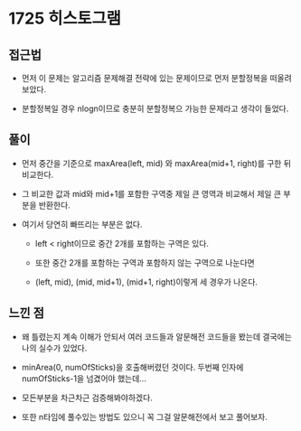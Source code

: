 # 1725 히스토그램   

## 접근법

* 먼저 이 문제는 알고리즘 문제해결 전략에 있는 문제이므로 먼저 분할정복을 떠올려보았다.

* 분할정복일 경우 nlogn이므로 충분히 분할정복으 가능한 문제라고 생각이 들었다.

## 풀이

* 먼저 중간을 기준으로 maxArea(left, mid) 와 maxArea(mid+1, right)를 구한 뒤 비교한다.

* 그 비교한 값과 mid와 mid+1를 포함한 구역중 제일 큰 영역과 비교해서 제일 큰 부분을 반환한다.

* 여기서 당연히 빠뜨리는 부분은 없다. 
  
  * left < right이므로 중간 2개를 포함하는 구역은 있다.

  * 또한 중간 2개를 포함하는 구역과 포함하지 않는 구역으로 나눈다면 

  * (left, mid), (mid, mid+1), (mid+1, right)이렇게 세 경우가 나온다.

## 느낀 점

* 왜 틀렸는지 계속 이해가 안되서 여러 코드들과 알문해전 코드들을 봤는데 결국에는 나의 실수가 있었다.

* minArea(0, numOfSticks)을 호출해버렸던 것이다. 두번째 인자에 numOfSticks-1을 넘겼어야 했는데...

* 모든부분을 차근차근 검증해봐야하겠다.

* 또한 n타임에 풀수있는 방법도 있으니 꼭 그걸 알문해전에서 보고 풀어보자. 